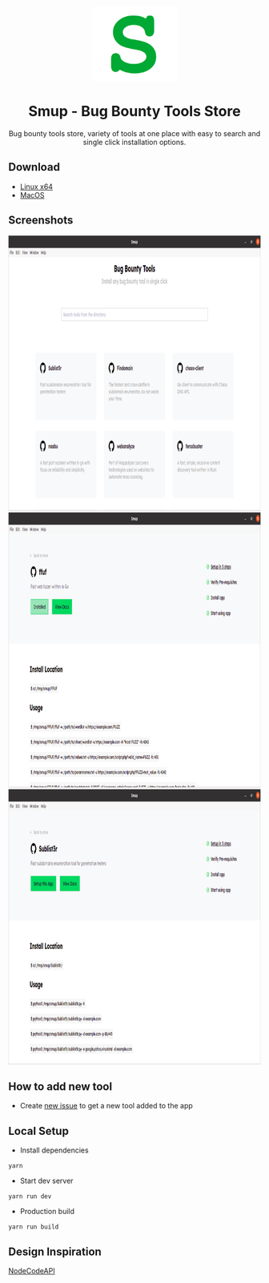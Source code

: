 <div align="center">

<img src="smup.png" height="150">

# Smup - Bug Bounty Tools Store

Bug bounty tools store, variety of tools at one place with easy to search and single click installation options.

</div>

## Download

- [Linux x64](https://github.com/smupapp/smup/releases/download/v0.0.1/smup_0.0.1_amd64.deb)
- [MacOS](https://github.com/smupapp/smup/releases/download/v0.0.1/smup_0.0.1.dmg)


## Screenshots


<div align="center">
<img src="screenshots/1.png" height="550" width="1024">
<img src="screenshots/2.png" height="550" width="1024">
<img src="screenshots/3.png" height="550" width="1024">
</div>


## How to add new tool

- Create [new issue](https://github.com/smupapp/smup/issues/new) to get a new tool added to the app


## Local Setup


- Install dependencies

```
yarn
```

- Start dev server

```
yarn run dev
```

- Production build

```
yarn run build
```

## Design Inspiration

[NodeCodeAPI](https://nocodeapi.com/)
